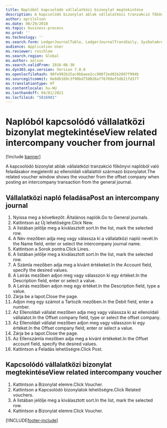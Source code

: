 ```yaml
---
title: Naplóból kapcsolódó vállalatközi bizonylat megtekintése
description: A kapcsolódó bizonylat ablak vállalatközi tranzakció főkönyvi naplóból való feladásakor megjeleníti az ellenoldali vállalattól származó bizonylatot.
author: aprilolson
ms.date: 08/29/2018
ms.topic: business-process
ms.prod: ''
ms.technology: ''
ms.search.form: LedgerJournalTable, LedgerJournalTransDaily, SysDataAreaSelectLookup, LedgerTransVoucher, LedgerTransRelatedVouchers
audience: Application User
ms.reviewer: roschlom
ms.search.region: Global
ms.author: aolson
ms.search.validFrom: 2016-06-30
ms.dyn365.ops.version: Version 7.0.0
ms.openlocfilehash: 98fe992b15ac9bbaee2cc908f2ed01b2097f994b
ms.sourcegitcommit: 0e8db169c3f90bd750826af76709ef5d621fd377
ms.translationtype: HT
ms.contentlocale: hu-HU
ms.lasthandoff: 04/01/2021
ms.locfileid: "5816981"
---
```

# <a name="view-related-intercompany-voucher-from-journal"></a><span data-ttu-id="effb0-103">Naplóból kapcsolódó vállalatközi bizonylat megtekintése</span><span class="sxs-lookup"><span data-stu-id="effb0-103">View related intercompany voucher from journal</span></span>

[!include [banner](../../includes/banner.md)]

<span data-ttu-id="effb0-104">A kapcsolódó bizonylat ablak vállalatközi tranzakció főkönyvi naplóból való feladásakor megjeleníti az ellenoldali vállalattól származó bizonylatot.</span><span class="sxs-lookup"><span data-stu-id="effb0-104">The related voucher window shows the voucher from the offset company when posting an intercompany transaction from the general journal.</span></span>


## <a name="post-an-intercompany-journal"></a><span data-ttu-id="effb0-105">Vállalatközi napló feladása</span><span class="sxs-lookup"><span data-stu-id="effb0-105">Post an intercompany journal</span></span>
1. <span data-ttu-id="effb0-106">Nyissa meg a következőt: Általános naplók.</span><span class="sxs-lookup"><span data-stu-id="effb0-106">Go to General journals.</span></span>
2. <span data-ttu-id="effb0-107">Kattintson az Új lehetőségre.</span><span class="sxs-lookup"><span data-stu-id="effb0-107">Click New.</span></span>
3. <span data-ttu-id="effb0-108">A listában jelölje meg a kiválasztott sort.</span><span class="sxs-lookup"><span data-stu-id="effb0-108">In the list, mark the selected row.</span></span>
4. <span data-ttu-id="effb0-109">A Név mezőben adja meg vagy válassza ki a vállalatközi napló nevét.</span><span class="sxs-lookup"><span data-stu-id="effb0-109">In the Name field, enter or select the intercompany journal name.</span></span>
5. <span data-ttu-id="effb0-110">Kattintson a Sorok pontra.</span><span class="sxs-lookup"><span data-stu-id="effb0-110">Click Lines.</span></span>
6. <span data-ttu-id="effb0-111">A listában jelölje meg a kiválasztott sort.</span><span class="sxs-lookup"><span data-stu-id="effb0-111">In the list, mark the selected row.</span></span>
7. <span data-ttu-id="effb0-112">A Számla mezőben adja meg a kívánt értékeket.</span><span class="sxs-lookup"><span data-stu-id="effb0-112">In the Account field, specify the desired values.</span></span>
8. <span data-ttu-id="effb0-113">A Leírás mezőben adjon meg vagy válasszon ki egy értéket.</span><span class="sxs-lookup"><span data-stu-id="effb0-113">In the Description field, enter or select a value.</span></span>
9. <span data-ttu-id="effb0-114">A Leírás mezőben adjon meg egy értéket.</span><span class="sxs-lookup"><span data-stu-id="effb0-114">In the Description field, type a value.</span></span>
10. <span data-ttu-id="effb0-115">Zárja be a lapot.</span><span class="sxs-lookup"><span data-stu-id="effb0-115">Close the page.</span></span>
11. <span data-ttu-id="effb0-116">Adjon meg egy számot a Tartozik mezőben.</span><span class="sxs-lookup"><span data-stu-id="effb0-116">In the Debit field, enter a number.</span></span>
12. <span data-ttu-id="effb0-117">Az Ellenoldali vállalat mezőben adja meg vagy válassza ki az ellenoldali vállalatot.</span><span class="sxs-lookup"><span data-stu-id="effb0-117">In the Offset company field, type or select the offset company.</span></span>
13. <span data-ttu-id="effb0-118">Az Ellenoldali vállalat mezőben adjon meg vagy válasszon ki egy értéket.</span><span class="sxs-lookup"><span data-stu-id="effb0-118">In the Offset company field, enter or select a value.</span></span>
14. <span data-ttu-id="effb0-119">Zárja be a lapot.</span><span class="sxs-lookup"><span data-stu-id="effb0-119">Close the page.</span></span>
15. <span data-ttu-id="effb0-120">Az Ellenszámla mezőben adja meg a kívánt értékeket.</span><span class="sxs-lookup"><span data-stu-id="effb0-120">In the Offset account field, specify the desired values.</span></span>
16. <span data-ttu-id="effb0-121">Kattintson a Feladás lehetőségre.</span><span class="sxs-lookup"><span data-stu-id="effb0-121">Click Post.</span></span>

## <a name="view-related-intercompany-voucher"></a><span data-ttu-id="effb0-122">Kapcsolódó vállalatközi bizonylat megtekintése</span><span class="sxs-lookup"><span data-stu-id="effb0-122">View related intercompany voucher</span></span>
1. <span data-ttu-id="effb0-123">Kattintson a Bizonylat elemre.</span><span class="sxs-lookup"><span data-stu-id="effb0-123">Click Voucher.</span></span>
2. <span data-ttu-id="effb0-124">Kattintson a Kapcsolódó bizonylatok lehetőségre.</span><span class="sxs-lookup"><span data-stu-id="effb0-124">Click Related vouchers.</span></span>
3. <span data-ttu-id="effb0-125">A listában jelölje meg a kiválasztott sort.</span><span class="sxs-lookup"><span data-stu-id="effb0-125">In the list, mark the selected row.</span></span>
4. <span data-ttu-id="effb0-126">Kattintson a Bizonylat elemre.</span><span class="sxs-lookup"><span data-stu-id="effb0-126">Click Voucher.</span></span>



[!INCLUDE[footer-include](../../../includes/footer-banner.md)]